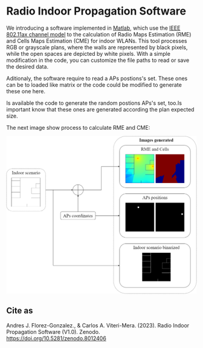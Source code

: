 # Radio Indoor Propagation Software
We introducing a software implemented in [Matlab](www.mathworks.com/products/matlab.html "Matlab"), which use the [IEEE 802.11ax channel model](mentor.ieee.org/802.11/dcn/14/11-14-0882-04-00ax-tgax-channel-model-document.docx "IEEE 802.11ax channel model") to the calculation of Radio Maps Estimation (RME) and Cells Maps Estimation (CME) for indoor WLANs. This tool processes RGB or grayscale plans, where the walls are represented by black pixels, while the open spaces are depicted by white pixels. With a simple modification in the code, you can customize the file paths to read or save the desired data.

Aditionaly, the software require to read a APs postions's set. These ones can be to loaded like matrix or the code could be modified to generate these one here.

Is available the code to generate the random postions APs's set, too.Is important know that these ones are generated according the plan expected size.

The next image show process to calculate RME and CME:

![Process to design RME and CME WLANs.](Files/processRME_.png)

## Cite as

Andres J. Florez-Gonzalez., & Carlos A. Viteri-Mera. (2023). Radio Indoor Propagation Software (V1.0). Zenodo. https://doi.org/10.5281/zenodo.8012406
